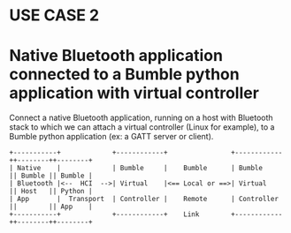 USE CASE 2
==========

# Native Bluetooth application connected to a Bumble python application with virtual controller

Connect a native Bluetooth application, running on a host with Bluetooth stack to which we can attach a virtual controller (Linux for example), to a Bumble python application (ex: a GATT server or client).

```
+-----------+             +------------+                +------------++--------++--------+
| Native    |             | Bumble     |    Bumble      | Bumble     || Bumble || Bumble |
| Bluetooth |<--  HCI  -->| Virtual    |<== Local or ==>| Virtual    || Host   || Python |
| App       |  Transport  | Controller |    Remote      | Controller ||        || App    |
+-----------+             +------------+    Link        +------------++--------++--------+
```